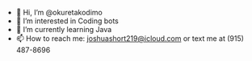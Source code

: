 - 👋 Hi, I’m @okuretakodimo
- 👀 I’m interested in Coding bots
- 🌱 I’m currently learning Java
- 📫 How to reach me: joshuashort219@icloud.com or text me at (915) 487-8696
<!---
okuretakodimo/okuretakodimo is a ✨ special ✨ repository because its `README.md` (this file) appears on your GitHub profile.
You can click the Preview link to take a look at your changes.
--->

